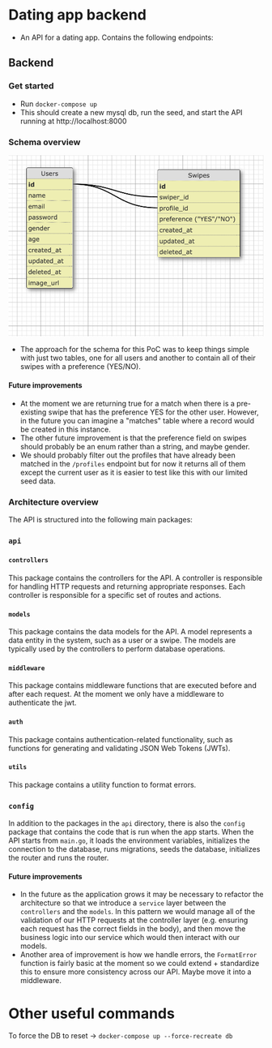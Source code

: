 # Dating app backend
- An API for a dating app. Contains the following endpoints:

## Backend
### Get started
- Run `docker-compose up`
- This should create a new mysql db, run the seed, and start the API running at http://localhost:8000

### Schema overview
![Screenshot](/images/schema.png)
- The approach for the schema for this PoC was to keep things simple with just two tables, one for all users and another to contain all of their swipes with a preference (YES/NO).
#### Future improvements
- At the moment we are returning true for a match when there is a pre-existing swipe that has the preference YES for the other user. However, in the future you can imagine a "matches" table where a record would be created in this instance.
- The other future improvement is that the preference field on swipes should probably be an enum rather than a string, and maybe gender.
- We should probably filter out the profiles that have already been matched in the `/profiles` endpoint but for now it returns all of them except the current user as it is easier to test like this with our limited seed data.

### Architecture overview
The API is structured into the following main packages:

### `api`
#### `controllers`
This package contains the controllers for the API. A controller is responsible for handling HTTP requests and returning appropriate responses. Each controller is responsible for a specific set of routes and actions.

#### `models`
This package contains the data models for the API. A model represents a data entity in the system, such as a user or a swipe. The models are typically used by the controllers to perform database operations.

#### `middleware`
This package contains middleware functions that are executed before and after each request. At the moment we only have a middleware to authenticate the jwt.

#### `auth`
This package contains authentication-related functionality, such as functions for generating and validating JSON Web Tokens (JWTs).

#### `utils`
This package contains a utility function to format errors.

### `config`
In addition to the packages in the `api` directory, there is also the `config` package that contains the code that is run when the app starts. When the API starts from `main.go`, it loads the environment variables, initializes the connection to the database, runs migrations, seeds the database, initializes the router and runs the router.

#### Future improvements
- In the future as the application grows it may be necessary to refactor the architecture so that we introduce a `service` layer between the `controllers` and the `models`. In this pattern we would manage all of the validation of our HTTP requests at the controller layer (e.g. ensuring each request has the correct fields in the body), and then move the business logic into our service which would then interact with our models.
- Another area of improvement is how we handle errors, the `FormatError` function is fairly basic at the moment so we could extend + standardize this to ensure more consistency across our API. Maybe move it into a middleware.

# Other useful commands
To force the DB to reset -> `docker-compose up --force-recreate db`
